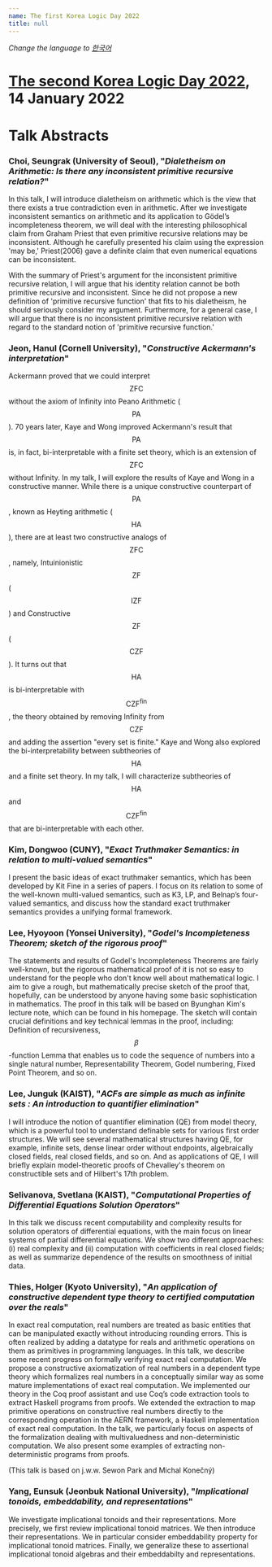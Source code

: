 ```yaml
---
name: The first Korea Logic Day 2022
title: null
---
```


_Change the language to [한국어](https://korealogicday.org/2022/index_kr.html)_

# [The second Korea Logic Day 2022](https://korealogicday.org/2022), 14 January 2022

# Talk Abstracts

<p id="abstract-Choi-Seungrak"></p>

### Choi, Seungrak (University of Seoul), "_Dialetheism on Arithmetic: Is there any inconsistent primitive recursive relation?_"

In this talk, I will introduce dialetheism on arithmetic which is the view that there exists a true contradiction even in arithmetic. After we investigate inconsistent semantics on arithmetic and its application to Gödel’s incompleteness theorem, we will deal with the interesting philosophical claim from Graham Priest that even primitive recursive relations may be inconsistent. Although he carefully presented his claim using the expression 'may be,' Priest(2006) gave a definite claim that even numerical equations can be inconsistent.

With the summary of Priest's argument for the inconsistent primitive recursive relation, I will argue that his identity relation cannot be both primitive recursive and inconsistent. Since he did not propose a new definition of 'primitive recursive function' that fits to his dialetheism, he should seriously consider my argument. Furthermore, for a general case, I will argue that there is no inconsistent primitive recursive relation with regard to the standard notion of 'primitive recursive function.' 

<p id="abstract-Jeon-Hanul"></p>

### Jeon, Hanul (Cornell University), "_Constructive Ackermann's interpretation_"

Ackermann proved that we could interpret $$\mathsf{ZFC}$$ without the axiom of Infinity into Peano Arithmetic ($$\mathsf{PA}$$). 70 years later, Kaye and Wong improved Ackermann's result that $$\mathsf{PA}$$ is, in fact, bi-interpretable with a finite set theory, which is an extension of $$\mathsf{ZFC}$$ without Infinity.
 In my talk, I will explore the results of Kaye and Wong in a constructive manner. While there is a unique constructive counterpart of $$\mathsf{PA}$$, known as Heyting arithmetic ($$\mathsf{HA}$$), there are at least two constructive analogs of $$\mathsf{ZFC}$$, namely, Intuinionistic $$\mathsf{ZF}$$ ($$\mathsf{IZF}$$) and Constructive $$\mathsf{ZF}$$ ($$\mathsf{CZF}$$). It turns out that $$\mathsf{HA}$$ is bi-interpretable with $$\mathsf{CZF^{fin}}$$, the theory obtained by removing Infinity from $$\mathsf{CZF}$$ and adding the assertion "every set is finite."
 Kaye and Wong also explored the bi-interpretability between subtheories of $$\mathsf{HA}$$ and a finite set theory. In my talk, I will characterize subtheories of $$\mathsf{HA}$$ and $$\mathsf{CZF^{fin}}$$ that are bi-interpretable with each other.

<p id="abstract-Kim-Dongwoo"></p>

### Kim, Dongwoo (CUNY), "_Exact Truthmaker Semantics: in relation to multi-valued semantics_"

I present the basic ideas of exact truthmaker semantics, which has been developed by Kit Fine in a series of papers. I focus on its relation to some of the well-known multi-valued semantics, such as K3,  LP, and Belnap’s four-valued semantics, and discuss how the standard exact truthmaker semantics provides a unifying formal framework.



<p id="abstract-Lee-Hyoyoon"></p>

### Lee, Hyoyoon (Yonsei University), "_Godel's Incompleteness Theorem; sketch of the rigorous proof_"

The statements and results of Godel's Incompleteness Theorems are fairly well-known, but the rigorous mathematical proof of it is not so easy to understand for the people who don't know well about mathematical logic.
I aim to give a rough, but mathematically precise sketch of the proof that, hopefully, can be understood by anyone having some basic sophistication in mathematics.
The proof in this talk will be based on Byunghan Kim's lecture note, which can be found in his homepage.
The sketch will contain crucial definitions and key technical lemmas in the proof, including:
Definition of recursiveness, $$\beta$$-function Lemma that enables us to code the sequence of numbers into a single natural number, Representability Theorem, Godel numbering, Fixed Point Theorem, and so on.

<p id="abstract-Lee-Junguk"></p>

### Lee, Junguk (KAIST), "_ACFs are simple as much as infinite sets : An introduction to quantifier elimination_"

I will introduce the notion of quantifier elimination (QE) from model theory, which is a powerful tool to understand definable sets for various first order structures. We will see several mathematical structures having QE, for example, infinite sets, dense linear order without endpoints, algebraically closed fields, real closed fields, and so on. And as applications of QE, I will briefly explain model-theoretic proofs of Chevalley's theorem on constructible sets and of Hilbert's 17th problem.

<p id="abstract-Selivanova-Svetlana"></p>

### Selivanova, Svetlana (KAIST), "_Computational Properties of Differential Equations Solution Operators_"

In this talk we discuss recent computability and complexity results for solution operators of differential equations, with the main focus on linear systems of partial differential equations. We show two different approaches: (i) real complexity and (ii) computation with coefficients in real closed fields; as well as summarize dependence of the results on smoothness of initial data. 



<p id="abstract-Thies-Holger"></p>

### Thies, Holger (Kyoto University), "_An application of constructive dependent type theory to certified computation over the reals_"

In exact real computation, real numbers are treated as basic entities that can be manipulated exactly without introducing rounding errors.
This is often realized by adding a datatype for reals and arithmetic operations on them as primitives in programming languages.
In this talk, we describe some recent progress on formally verifying exact real computation.
We propose a constructive axiomatization of real numbers in a dependent type theory which formalizes real numbers in a conceptually similar way as some mature implementations of exact real computation.
We implemented our theory in the Coq proof assistant and use Coq’s code extraction tools to extract Haskell programs from proofs.
We extended the extraction to map primitive operations on constructive real numbers directly to the corresponding operation in the AERN framework, a Haskell implementation of exact real computation.
In the talk, we particularly focus on aspects of the formalization dealing with multivaluedness and non-deterministic computation.
We also present some examples of extracting non-deterministic programs from proofs.

(This talk is based on j.w.w. Sewon Park and Michal Konečný)


<p id="abstract-Yang-Eunsuk"></p>

### Yang, Eunsuk (Jeonbuk National University), "_Implicational tonoids, embeddability, and representations_"

We investigate implicational tonoids and their representations. More precisely, we first review implicational tonoid matrices. We then introduce their representations. We in particular consider embeddability property for implicational tonoid matrices. Finally, we generalize these to assertional implicational tonoid algebras and their embeddabilty and representations.


